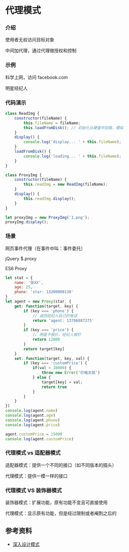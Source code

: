 # 代理模式

### 介绍

使用者无权访问目标对象

中间加代理，通过代理做授权和控制

### 示例

科学上网，访问 facebook.com

明星经纪人

### 代码演示

```javascript
class ReadImg {
    constructor(fileName) {
        this.fileName = fileName;
        this.loadFromDisk(); // 初始化从硬盘中加载，模拟
    }
    display() {
        console.log('display... ' + this.fileName);
    }
    loadFromDisk() {
        console.log('loading... ' + this.fileName);
    }
}

class ProxyImg {
    constructor(fileName) {
        this.readImg = new ReadImg(fileName);
    }
    display() {
        this.readImg.display();
    }
}

let proxyImg = new ProxyImg('1.png');
proxyImg.display();
```

### 场景

网页事件代理（在事件中叫：事件委托）

jQuery \$.proxy

ES6 Proxy

```javascript
let stat = {
    name: '张XX',
    age: 25,
    phone: 'star: 13200000130'
}
let agent = new Proxy(star, {
    get: function(target, key) {
        if (key === 'phone') {
            // 返回经纪人自己的电话
            return 'agent: 13706887375'
        }
        if (key === 'price') {
            // 明星不报价，经纪人报价
            return 12000
        }
        return target[key]
    }
    set: function(target, key, val) {
        if (key === 'customPrice') {
			if(val < 10000) {
                throw new Error('价格太低')
            } else {
            	target[key] = val;
                return true
            }
        }
	}
})
console.log(agent.name)
console.log(agent.age)
console.log(agent.phone)
console.log(agent.price)

agent.customPrice = 15000
console.log(agent.customPrice)
```

### 代理模式 vs 适配器模式

适配器模式：提供一个不同的接口（如不同版本的插头）

代理模式：提供一模一样的接口

### 代理模式 VS 装饰器模式

装饰器模式：扩展功能，原有功能不变且可直接使用

代理模式：显示原有功能，但是经过限制或者阉割之后的

## 参考资料

-   [深入设计模式](https://refactoringguru.cn/design-patterns/singleton)
